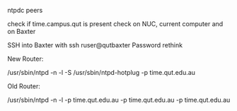ntpdc
peers

check if time.campus.qut is present
check on NUC, current computer and on Baxter

SSH into Baxter with ssh ruser@qutbaxter
Password rethink




New Router:

/usr/sbin/ntpd -n -l -S /usr/sbin/ntpd-hotplug -p time.qut.edu.au

Old Router:

/usr/sbin/ntpd -n -l -p time.qut.edu.au -p time.qut.edu.au -p time.qut.edu.au
